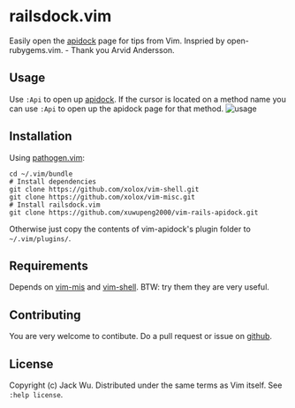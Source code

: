 # railsdock.vim

Easily open the [apidock](http://apidock.com/) page for tips from Vim.
Inspried by open-rubygems.vim. - Thank you Arvid Andersson.

## Usage

Use `:Api` to open up [apidock](http://apidock.com/). If the cursor is located on a method name you can use `:Api` to open up the apidock page for that method.
![usage][usage]

[usage]: https://dl-web.dropbox.com/get/Screenshots/Screenshot%202013-12-09%2011.04.39.png?w=AAAQsJDUXCPzG6Y9xQyCzEkAOujN3aRLLO2iOVEneufwDA 'Usage'

## Installation

Using [pathogen.vim](https://github.com/tpope/vim-pathogen):

    cd ~/.vim/bundle
    # Install dependencies
    git clone https://github.com/xolox/vim-shell.git
    git clone https://github.com/xolox/vim-misc.git
    # Install railsdock.vim
    git clone https://github.com/xuwupeng2000/vim-rails-apidock.git    

Otherwise just copy the contents of vim-apidock's plugin folder to `~/.vim/plugins/`.

## Requirements

Depends on [vim-mis](https://github.com/xolox/vim-misc) and [vim-shell](https://github.com/xolox/vim-shell).
BTW: try them they are very useful.


## Contributing

You are very welcome to contibute. Do a pull request or issue on [github](https://github.com/arvida/vim-open-rubygems).

## License

Copyright (c) Jack Wu.  Distributed under the same terms as Vim itself.
See `:help license`.
